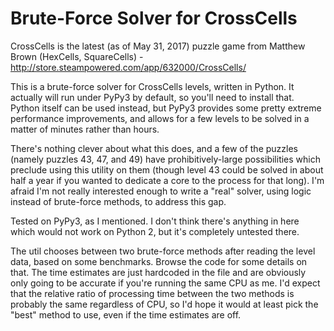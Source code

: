 Brute-Force Solver for CrossCells
=================================

CrossCells is the latest (as of May 31, 2017) puzzle game from Matthew Brown
(HexCells, SquareCells) - http://store.steampowered.com/app/632000/CrossCells/

This is a brute-force solver for CrossCells levels, written in Python.  It
actually will run under PyPy3 by default, so you'll need to install that.
Python itself can be used instead, but PyPy3 provides some pretty extreme
performance improvements, and allows for a few levels to be solved in a matter
of minutes rather than hours.

There's nothing clever about what this does, and a few of the puzzles (namely
puzzles 43, 47, and 49) have prohibitively-large possibilities which preclude
using this utility on them (though level 43 could be solved in about half a
year if you wanted to dedicate a core to the process for that long).  I'm
afraid I'm not really interested enough to write a "real" solver, using logic
instead of brute-force methods, to address this gap.

Tested on PyPy3, as I mentioned.  I don't think there's anything in here which
would not work on Python 2, but it's completely untested there.

The util chooses between two brute-force methods after reading the level data,
based on some benchmarks.  Browse the code for some details on that.  The
time estimates are just hardcoded in the file and are obviously only going to
be accurate if you're running the same CPU as me.  I'd expect that the relative
ratio of processing time between the two methods is probably the same regardless
of CPU, so I'd hope it would at least pick the "best" method to use, even if
the time estimates are off.
